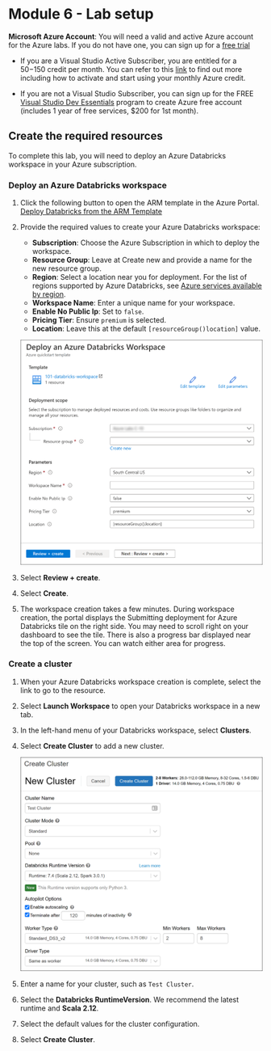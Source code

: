 # Module 6 - Lab setup

**Microsoft Azure Account**: You will need a valid and active Azure account for the Azure labs. If you do not have one, you can sign up for a [free trial](https://azure.microsoft.com/en-us/free/)

- If you are a Visual Studio Active Subscriber, you are entitled for a $50-$150 credit per month. You can refer to this [link](https://azure.microsoft.com/en-us/pricing/member-offers/msdn-benefits-details/) to find out more including how to activate and start using your monthly Azure credit.

- If you are not a Visual Studio Subscriber, you can sign up for the FREE [Visual Studio Dev Essentials](https://www.visualstudio.com/dev-essentials/) program to create Azure free account (includes 1 year of free services, $200 for 1st month).

## Create the required resources

To complete this lab, you will need to deploy an Azure Databricks workspace in your Azure subscription.

### Deploy an Azure Databricks workspace

1. Click the following button to open the ARM template in the Azure Portal.
   [Deploy Databricks from the ARM Template](https://portal.azure.com/#create/Microsoft.Template/uri/https%3A%2F%2Fraw.githubusercontent.com%2FAzure%2Fazure-quickstart-templates%2Fmaster%2F101-databricks-workspace%2Fazuredeploy.json)

1. Provide the required values to create your Azure Databricks workspace:

   - **Subscription**: Choose the Azure Subscription in which to deploy the workspace.
   - **Resource Group**: Leave at Create new and provide a name for the new resource group.
   - **Region**: Select a location near you for deployment. For the list of regions supported by Azure Databricks, see [Azure services available by region](https://azure.microsoft.com/regions/services/).
   - **Workspace Name**: Enter a unique name for your workspace.
   - **Enable No Public Ip**: Set to `false`.
   - **Pricing Tier**: Ensure `premium` is selected.
   - **Location**: Leave this at the default `[resourceGroup()location]` value.

   ![The form is configured as described.](media/databricks-arm-template.png "Deploy an Azure Databricks Workspace")

1. Select **Review + create**.
1. Select **Create**.
1. The workspace creation takes a few minutes. During workspace creation, the portal displays the Submitting deployment for Azure Databricks tile on the right side. You may need to scroll right on your dashboard to see the tile. There is also a progress bar displayed near the top of the screen. You can watch either area for progress.

### Create a cluster

1. When your Azure Databricks workspace creation is complete, select the link to go to the resource.
1. Select **Launch Workspace** to open your Databricks workspace in a new tab.
1. In the left-hand menu of your Databricks workspace, select **Clusters**.
1. Select **Create Cluster** to add a new cluster.

    ![The create cluster page](media/create-a-cluster.png)

1. Enter a name for your cluster, such as `Test Cluster`.
1. Select the **Databricks RuntimeVersion**. We recommend the latest runtime and **Scala 2.12**.
1. Select the default values for the cluster configuration.
1. Select **Create Cluster**.
